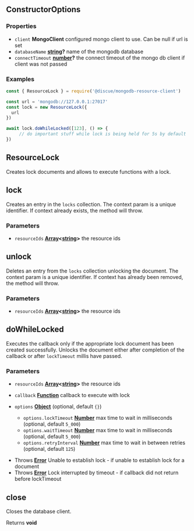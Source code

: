 <!-- Generated by documentation.js. Update this documentation by updating the source code. -->

## ConstructorOptions

### Properties

*   `client` **MongoClient** configured mongo client to use. Can be null if url is set
*   `databaseName` **[string][1]?** name of the mongodb database
*   `connectTimeout` **[number][2]?** the connect timeout of the mongo db client if client was not passed

### Examples

```javascript
const { ResourceLock } = require('@discue/mongodb-resource-client')

const url = 'mongodb://127.0.0.1:27017'
const lock = new ResourceLock({
  url
})

await lock.doWhileLocked([123], () => {
     // do important stuff while lock is being held for 5s by default
})
```

## ResourceLock

Creates lock documents and allows to execute functions with a lock.

## lock

Creates an entry in the `locks` collection. The context param is a unique identifier. If context already
exists, the method will throw.

### Parameters

*   `resourceIds` **[Array][3]<[string][1]>** the resource ids

## unlock

Deletes an entry from the `locks` collection unlocking the document.
The context param is a unique identifier. If context has already been
removed, the method will throw.

### Parameters

*   `resourceIds` **[Array][3]<[string][1]>** the resource ids

## doWhileLocked

Executes the callback only if the appropriate lock document has been created successfully.
Unlocks the document either after completion of the callback or after `lockTimeout` millis
have passed.

### Parameters

*   `resourceIds` **[Array][3]<[string][1]>** the resource ids
*   `callback` **[Function][4]** callback to execute with lock
*   `options` **[Object][5]**  (optional, default `{}`)

    *   `options.lockTimeout` **[Number][2]** max time to wait in milliseconds (optional, default `5_000`)
    *   `options.waitTimeout` **[Number][2]** max time to wait in milliseconds (optional, default `5_000`)
    *   `options.retryInterval` **[Number][2]** max time to wait in between retries (optional, default `125`)

<!---->

*   Throws **[Error][6]** Unable to establish lock - if unable to establish lock for a document
*   Throws **[Error][6]** Lock interrupted by timeout - if callback did not return before lockTimeout

## close

Closes the database client.

Returns **void**&#x20;

[1]: https://developer.mozilla.org/docs/Web/JavaScript/Reference/Global_Objects/String

[2]: https://developer.mozilla.org/docs/Web/JavaScript/Reference/Global_Objects/Number

[3]: https://developer.mozilla.org/docs/Web/JavaScript/Reference/Global_Objects/Array

[4]: https://developer.mozilla.org/docs/Web/JavaScript/Reference/Statements/function

[5]: https://developer.mozilla.org/docs/Web/JavaScript/Reference/Global_Objects/Object

[6]: https://developer.mozilla.org/docs/Web/JavaScript/Reference/Global_Objects/Error
